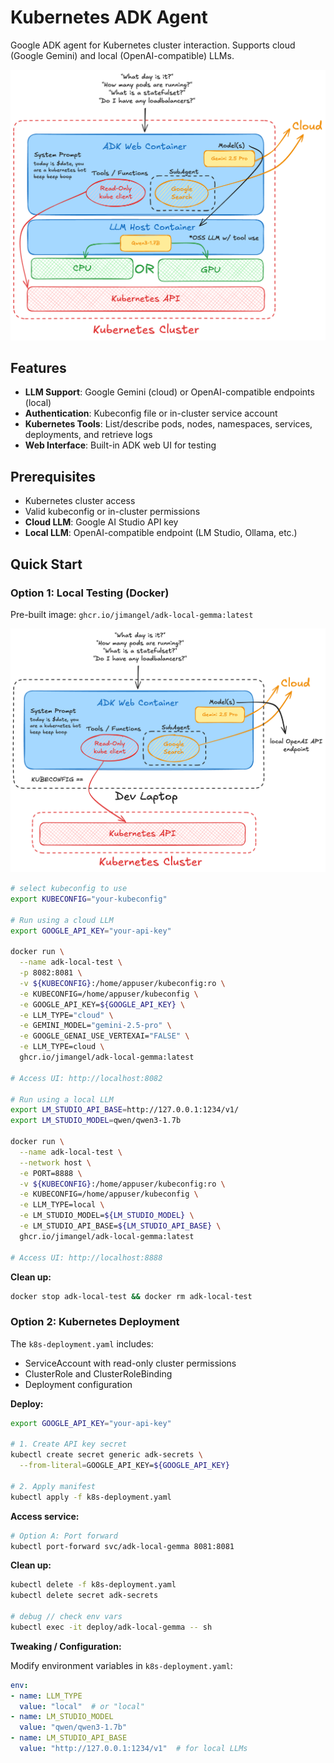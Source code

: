 # Kubernetes ADK Agent

Google ADK agent for Kubernetes cluster interaction. Supports cloud (Google Gemini) and local (OpenAI-compatible) LLMs.

![Architecture diagram](pics/arch.png)

## Features

- **LLM Support**: Google Gemini (cloud) or OpenAI-compatible endpoints (local)
- **Authentication**: Kubeconfig file or in-cluster service account
- **Kubernetes Tools**: List/describe pods, nodes, namespaces, services, deployments, and retrieve logs
- **Web Interface**: Built-in ADK web UI for testing

## Prerequisites

- Kubernetes cluster access
- Valid kubeconfig or in-cluster permissions
- **Cloud LLM**: Google AI Studio API key
- **Local LLM**: OpenAI-compatible endpoint (LM Studio, Ollama, etc.)

## Quick Start

### Option 1: Local Testing (Docker)

Pre-built image: `ghcr.io/jimangel/adk-local-gemma:latest`

![Development setup](pics/dev.png)

```bash
# select kubeconfig to use
export KUBECONFIG="your-kubeconfig"

# Run using a cloud LLM
export GOOGLE_API_KEY="your-api-key"

docker run \
  --name adk-local-test \
  -p 8082:8081 \
  -v ${KUBECONFIG}:/home/appuser/kubeconfig:ro \
  -e KUBECONFIG=/home/appuser/kubeconfig \
  -e GOOGLE_API_KEY=${GOOGLE_API_KEY} \
  -e LLM_TYPE="cloud" \
  -e GEMINI_MODEL="gemini-2.5-pro" \
  -e GOOGLE_GENAI_USE_VERTEXAI="FALSE" \
  -e LLM_TYPE=cloud \
  ghcr.io/jimangel/adk-local-gemma:latest

# Access UI: http://localhost:8082

# Run using a local LLM
export LM_STUDIO_API_BASE=http://127.0.0.1:1234/v1/
export LM_STUDIO_MODEL=qwen/qwen3-1.7b

docker run \
  --name adk-local-test \
  --network host \
  -e PORT=8888 \
  -v ${KUBECONFIG}:/home/appuser/kubeconfig:ro \
  -e KUBECONFIG=/home/appuser/kubeconfig \
  -e LLM_TYPE=local \
  -e LM_STUDIO_MODEL=${LM_STUDIO_MODEL} \
  -e LM_STUDIO_API_BASE=${LM_STUDIO_API_BASE} \
  ghcr.io/jimangel/adk-local-gemma:latest

# Access UI: http://localhost:8888
```

**Clean up:**
```bash
docker stop adk-local-test && docker rm adk-local-test
```

### Option 2: Kubernetes Deployment

The `k8s-deployment.yaml` includes:
- ServiceAccount with read-only cluster permissions
- ClusterRole and ClusterRoleBinding
- Deployment configuration

**Deploy:**
```bash
export GOOGLE_API_KEY="your-api-key"

# 1. Create API key secret
kubectl create secret generic adk-secrets \
  --from-literal=GOOGLE_API_KEY=${GOOGLE_API_KEY}

# 2. Apply manifest
kubectl apply -f k8s-deployment.yaml
```

**Access service:**
```bash
# Option A: Port forward
kubectl port-forward svc/adk-local-gemma 8081:8081
```

**Clean up:**
```bash
kubectl delete -f k8s-deployment.yaml
kubectl delete secret adk-secrets

# debug // check env vars
kubectl exec -it deploy/adk-local-gemma -- sh
```

**Tweaking / Configuration:**

Modify environment variables in `k8s-deployment.yaml`:

```yaml
env:
- name: LLM_TYPE
  value: "local"  # or "local"
- name: LM_STUDIO_MODEL
  value: "qwen/qwen3-1.7b"
- name: LM_STUDIO_API_BASE
  value: "http://127.0.0.1:1234/v1"  # for local LLMs
```
